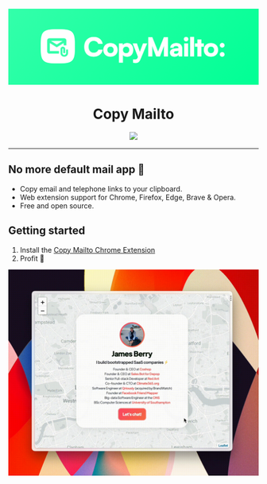 ![copy-mailto](gh-assets/copy-mailto-gh.png)

<div align="center">
  <h1>Copy Mailto</h1>
  <a href="./LICENSE"><img src="https://img.shields.io/badge/license-MIT-black" /></a>
  <br />
  <hr />
</div>

## **No more default mail app** 🧩

- Copy email and telephone links to your clipboard.
- Web extension support for Chrome, Firefox, Edge, Brave & Opera.
- Free and open source.

## Getting started

1. Install the [Copy Mailto Chrome Extension](https://chrome.google.com/webstore/detail/copy-mailto/jccmfdaddfaagbbignmdojimiadiamal/related)
2. Profit 🤑

![Copy Mailto GIF](gh-assets/copy-mailto-gif.gif)
